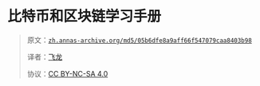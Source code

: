 # 比特币和区块链学习手册

> 原文：[`zh.annas-archive.org/md5/05b6dfe8a9aff66f547079caa8403b98`](https://zh.annas-archive.org/md5/05b6dfe8a9aff66f547079caa8403b98)
> 
> 译者：[飞龙](https://github.com/wizardforcel)
> 
> 协议：[CC BY-NC-SA 4.0](http://creativecommons.org/licenses/by-nc-sa/4.0/)